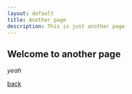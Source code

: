 ```yaml
---
layout: default
title: Another page
description: This is just another page
---
```


## Welcome to another page

_yeah_

[back](./)

